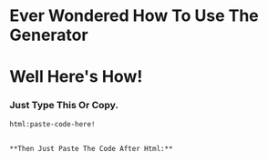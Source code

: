 # Ever Wondered How To Use The Generator
# Well Here's How! 

### Just Type This Or Copy.
  ```html
  html:paste-code-here!


**Then Just Paste The Code After Html:**
